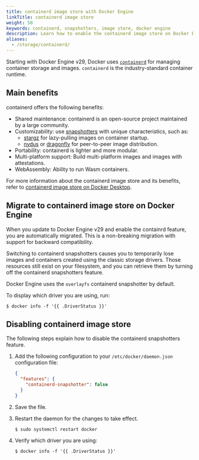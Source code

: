 ```yaml
---
title: containerd image store with Docker Engine
linkTitle: containerd image store
weight: 50
keywords: containerd, snapshotters, image store, docker engine
description: Learn how to enable the containerd image store on Docker Engine
aliases:
  - /storage/containerd/
---
```


Starting with Docker Engine v29, Docker uses [`containerd`](https://containerd.io/)
for managing container storage and images. `containerd` is the industry-standard container runtime.

## Main benefits

containerd offers the following benefits:

- Shared maintenance: containerd is an open-source project maintained by a large community.
- Customizability: use [snapshotters](snapshotters.md)
  with unique characteristics, such as:
  - [stargz](https://github.com/containerd/stargz-snapshotter) for lazy-pulling images on container
  startup.
  - [nydus](https://github.com/containerd/nydus-snapshotter) or [dragonfly](https://github.com/dragonflyoss/nydus) for peer-to-peer image distribution.
- Portability: containerd is lighter and more modular.
- Multi-platform support: Build multi-platform images and images with attestations.
- WebAssembly: Ability to run Wasm containers.

For more information about the containerd image store and its benefits, refer to
[containerd image store on Docker Desktop](/manuals/desktop/features/containerd.md).

## Migrate to containerd image store on Docker Engine

When you update to Docker Engine v29 and enable the containrd feature, you are automatically migrated.
This is a non-breaking migration with support for backward compatibility.

Switching to containerd snapshotters causes you to temporarily lose images and
containers created using the classic storage drivers.
Those resources still exist on your filesystem, and you can retrieve them by
turning off the containerd snapshotters feature.

Docker Engine uses the `overlayfs` containerd snapshotter by default.

To display which driver you are using, run:

```console
$ docker info -f '{{ .DriverStatus }}'
```

## Disabling containerd image store

The following steps explain how to disable the containerd snapshotters feature.

1. Add the following configuration to your `/etc/docker/daemon.json`
   configuration file:

   ```json
   {
     "features": {
       "containerd-snapshotter": false
     }
   }
   ```

2. Save the file.

3. Restart the daemon for the changes to take effect.

   ```console
   $ sudo systemctl restart docker
   ```

4. Verify which driver you are using:

   ```console
   $ docker info -f '{{ .DriverStatus }}'
   ```
